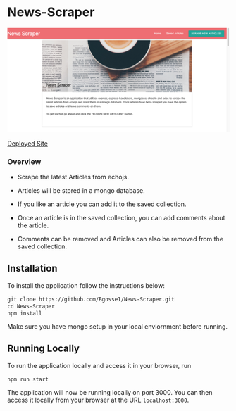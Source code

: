 # News-Scraper

![News-Scraper](./public/images/ScreenShot.png)

[Deployed Site](https://sheltered-gorge-46172.herokuapp.com/)

### Overview

* Scrape the latest Articles from echojs.

* Articles will be stored in a mongo database.

* If you like an article you can add it to the saved collection.

* Once an article is in the saved collection, you can add comments about the article.

* Comments can be removed and Articles can also be removed from the saved collection.


## Installation

To install the application follow the instructions below:

	git clone https://github.com/Bgosse1/News-Scraper.git
	cd News-Scraper
	npm install

Make sure you have mongo setup in your local enviornment before running.

## Running Locally

To run the application locally and access it in your browser, run

	npm run start

The application will now be running locally on port 3000. You can then access it locally from your browser at the URL `localhost:3000`.